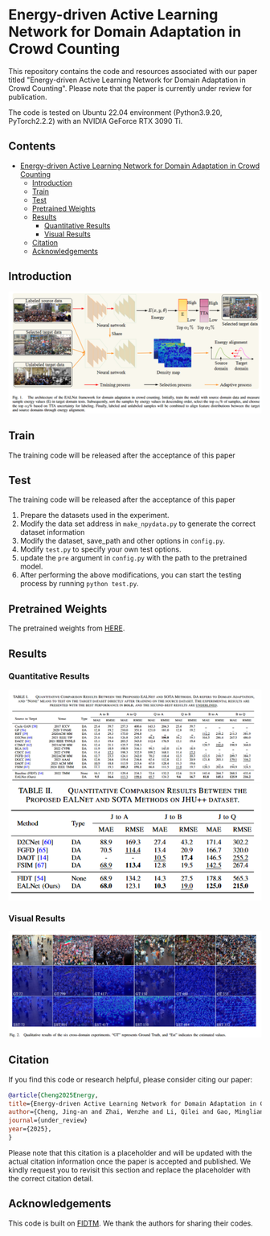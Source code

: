 # Energy-driven Active Learning Network for Domain Adaptation in Crowd Counting

This repository contains the code and resources associated with our paper titled "Energy-driven Active Learning Network for Domain Adaptation in Crowd Counting". Please note that the paper is currently under review for publication.

The code is tested on Ubuntu 22.04 environment (Python3.9.20, PyTorch2.2.2) with an NVIDIA GeForce RTX 3090 Ti.

## Contents

- [Energy-driven Active Learning Network for Domain Adaptation in Crowd Counting](#Energy-driven-Active-Learning-Network-for-Domain-Adaptation-in-Crowd-Countingn)
  <!-- - [Contents](#contents) -->
  - [Introduction](#introduction)
  - [Train](#train)
  - [Test](#test)
  - [Pretrained Weights](#pretrained-weights)
  - [Results](#results)
    - [Quantitative Results](#quantitative-results)
    - [Visual Results](#visual-results)
  - [Citation](#citation)
  - [Acknowledgements](#acknowledgements)

## Introduction

<!-- Crowd counting is a critical task in smart city infrastructure and public safety applications. However, current models struggle with cross-domain generalization, particularly when significant domain shifts exist between the source and target data. The high cost of acquiring fully annotated datasets and the suboptimal performance of unsupervised techniques further restrict the scalability of these models. To tackle domain discrepancy challenges, we introduce Energy-driven Active Learning Network (EALNet) for domain adaptation in crowd counting. This method integrates active learning to select informative samples that minimize labeling overhead while maximizing accuracy. It innovatively utilizes the energy gap between source and target domains, alongside test-time augmentation, to identify the most valuable target data subset for annotation. Moreover, cross-domain energy alignment is employed to mitigate distribution mismatches.  -->

![arch](assets/framework.jpg)

## Train
The training code will be released after the acceptance of this paper


## Test

The training code will be released after the acceptance of this paper
1. Prepare the datasets used in the experiment.
2. Modify the data set address in `make_npydata.py` to generate the correct dataset information
3. Modify the dataset, save_path and other options in `config.py`.
4. Modify `test.py` to specify your own test options.
5. update the `pre` argument in `config.py` with the path to the pretrained model.
6. After performing the above modifications, you can start the testing process by running `python test.py`.

## Pretrained Weights

The pretrained weights from [HERE](https://1drv.ms/f/s!Al2dMJC6HUgQrbYab3ozHGUYrq2itQ?e=i0GN1R).

## Results

### Quantitative Results

![arch](assets/A_B_QNRF.jpg)
![arch](assets/JHU.png)

### Visual Results

![arch](assets/Visual.jpg)

## Citation

If you find this code or research helpful, please consider citing our paper:

```BibTeX
@article{Cheng2025Energy,
title={Energy-driven Active Learning Network for Domain Adaptation in Crowd Counting},
author={Cheng, Jing-an and Zhai, Wenzhe and Li, Qilei and Gao, Mingliang},
journal={under_review}
year={2025},
}
```
Please note that this citation is a placeholder and will be updated with the actual citation information once the paper is accepted and published. We kindly request you to revisit this section and replace the placeholder with the correct citation detail.

## Acknowledgements

This code is built on [FIDTM](https://github.com/dk-liang/FIDTM). We thank the authors for sharing their codes.